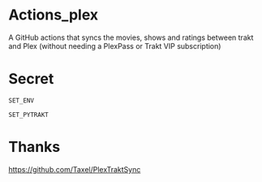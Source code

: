 # Actions_plex
A GitHub actions that syncs the movies, shows and ratings between trakt and Plex (without needing a PlexPass or Trakt VIP subscription)

# Secret

```SET_ENV```

```SET_PYTRAKT```

# Thanks

https://github.com/Taxel/PlexTraktSync
